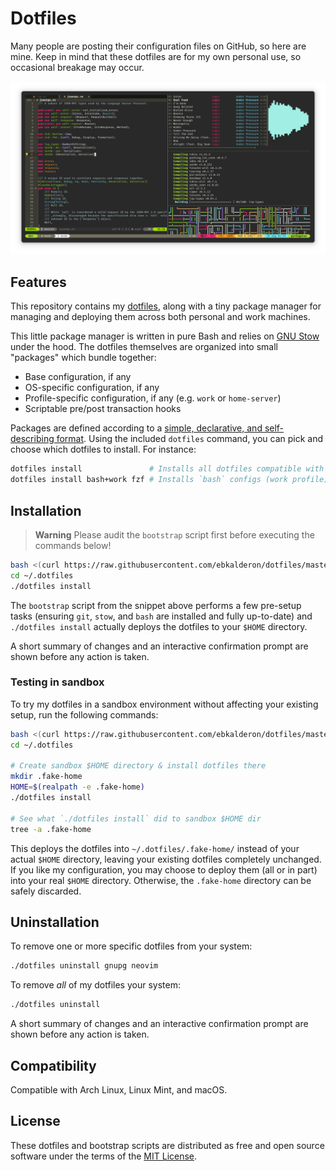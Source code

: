 # Dotfiles

Many people are posting their configuration files on GitHub, so here are mine.
Keep in mind that these dotfiles are for my own personal use, so occasional
breakage may occur.

![Screenshot of terminal in active use](./screenshot.png)

## Features

This repository contains my [dotfiles](https://dotfiles.github.io/), along with
a tiny package manager for managing and deploying them across both personal and
work machines.

This little package manager is written in pure Bash and relies on [GNU Stow]
under the hood. The dotfiles themselves are organized into small "packages"
which bundle together:

* Base configuration, if any
* OS-specific configuration, if any
* Profile-specific configuration, if any (e.g. `work` or `home-server`)
* Scriptable pre/post transaction hooks

Packages are defined according to a [simple, declarative, and self-describing
format][pkgdocs]. Using the included `dotfiles` command, you can pick and
choose which dotfiles to install. For instance:

```bash
dotfiles install               # Installs all dotfiles compatible with your OS
dotfiles install bash+work fzf # Installs `bash` configs (work profile) and `fzf` configs
```

[GNU Stow]: https://www.gnu.org/software/stow/
[pkgdocs]: ./PACKAGES.md

## Installation

> **Warning**
> Please audit the `bootstrap` script first before executing the commands below!

```sh
bash <(curl https://raw.githubusercontent.com/ebkalderon/dotfiles/master/bootstrap -sSf)
cd ~/.dotfiles
./dotfiles install
```

The `bootstrap` script from the snippet above performs a few pre-setup tasks
(ensuring `git`, `stow`, and `bash` are installed and fully up-to-date) and
`./dotfiles install` actually deploys the dotfiles to your `$HOME` directory.

A short summary of changes and an interactive confirmation prompt are shown
before any action is taken.

### Testing in sandbox

To try my dotfiles in a sandbox environment without affecting your existing
setup, run the following commands:

```sh
bash <(curl https://raw.githubusercontent.com/ebkalderon/dotfiles/master/bootstrap -sSf)
cd ~/.dotfiles

# Create sandbox $HOME directory & install dotfiles there
mkdir .fake-home
HOME=$(realpath -e .fake-home)
./dotfiles install

# See what `./dotfiles install` did to sandbox $HOME dir
tree -a .fake-home
```

This deploys the dotfiles into `~/.dotfiles/.fake-home/` instead of your actual
`$HOME` directory, leaving your existing dotfiles completely unchanged. If you
like my configuration, you may choose to deploy them (all or in part) into your
real `$HOME` directory. Otherwise, the `.fake-home` directory can be safely
discarded.

## Uninstallation

To remove one or more specific dotfiles from your system:

```sh
./dotfiles uninstall gnupg neovim
```

To remove _all_ of my dotfiles your system:

```sh
./dotfiles uninstall
```

A short summary of changes and an interactive confirmation prompt are shown
before any action is taken.

## Compatibility

Compatible with Arch Linux, Linux Mint, and macOS.

## License

These dotfiles and bootstrap scripts are distributed as free and open source
software under the terms of the [MIT License](./LICENSE).
